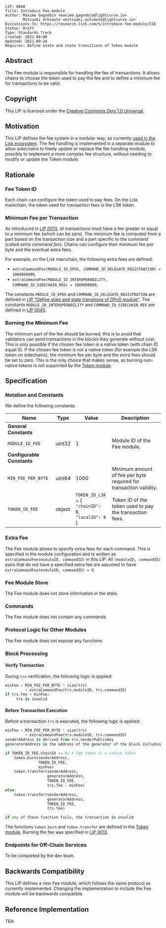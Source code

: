 ```
LIP: 0048
Title: Introduce Fee module
Author: Maxime Gagnebin <maxime.gagnebin@lightcurve.io>
        Mitsuaki Uchimoto <mitsuaki.uchimoto@lightcurve.io>
Discussions-To: https://research.lisk.com/t/introduce-fee-module/318
Status: Draft
Type: Standards Track
Created: 2021-08-09
Updated: 2021-09-24
Requires: Define state and state transitions of Token module
```

## Abstract

The Fee module is responsible for handling the fee of transactions. It allows chains to choose the token used to pay the fee and to define a minimum fee for transactions to be valid.

## Copyright

This LIP is licensed under the [Creative Commons Zero 1.0 Universal](https://creativecommons.org/publicdomain/zero/1.0/).

## Motivation

This LIP defines the fee system in a modular way, as currently [used in the Lisk ecosystem][LIP-0040]. The fee handling is implemented in a separate module to allow sidechains to freely update or replace the fee handling module, possibly to implement a more complex fee structure, without needing to modify or update the Token module.

## Rationale

### Fee Token ID

Each chain can configure the token used to pay fees. On the Lisk mainchain, the token used for transaction fees is the LSK token.

### Minimum Fee per Transaction

As introduced in [LIP 0013][LIP-0013], all transactions must have a fee greater or equal to a minimum fee (which can be zero). The minimum fee is computed from a part based on the transaction size and a part specific to the command (called _extra command fee_). Chains can configure their minimum fee per byte and the eventual extra fees.

For example, on the Lisk mainchain, the following extra fees are defined:

* `extraCommandFee(MODULE_ID_DPOS, COMMAND_ID_DELEGATE_REGISTRATION) = 1000000000`,
* `extraCommandFee(MODULE_ID_INTEROPERABILITY, COMMAND_ID_SIDECHAIN_REG) = 1000000000`.

The constants `MODULE_ID_DPOS` and `COMMAND_ID_DELEGATE_REGISTRATION` are defined in [LIP "Define state and state transitions of DPoS module"][DPoS-LIP].  The constants `MODULE_ID_INTEROPERABILITY` and `COMMAND_ID_SIDECHAIN_REG` are defined in [LIP 0045][LIP-0045].

### Burning the Minimum Fee

The minimum part of the fee should be burned, this is to avoid that validators can send transactions in the blocks they generate without cost. This is only possible if the chosen fee token is a native token (with chain ID equal 0). If the chosen fee token is not a native token (for example the LSK token on sidechains), the minimum fee per byte and the extra fees should be set to zero. This is the only choice that makes sense, as burning non-native tokens is not supported by the [Token module][token-LIP].

## Specification

### Notation and Constants

We define the following constants:

| Name                       | Type    | Value                                                                 | Description                                                       |
|----------------------------|---------| ----------------------------------------------------------------------|-------------------------------------------------------------------|
| **General Constants**      |         |                                                                       |                                                                   |
| `MODULE_ID_FEE`            | uint32  | 1                                                                     | Module ID of the Fee module.                                      |
| **Configurable Constants** |         |                                                                       |                                                                   |
| `MIN_FEE_PER_BYTE`         | uint64  | 1000                                                                  | Minimum amount of fee per byte required for transaction validity. |
| `TOKEN_ID_FEE`             | object  | `TOKEN_ID_LSK` = {<br /> `"chainID": 0`, <br /> `"localID": 0`<br />} | Token ID of the token used to pay the transaction fees.           |

### Extra Fee

The Fee module allows to specify extra fees for each command. This is specified in the module configuration and is written as `extraCommandFee(moduleID, commandID)` in this LIP.  All `(moduleID, commandID)` pairs that do not have a specified extra fee are assumed to have `extraCommandFee(moduleID, commandID) = 0`.

### Fee Module Store

The Fee module does not store information in the state.

### Commands

The Fee module does not contain any commands.

### Protocol Logic for Other Modules

The Fee module does not expose any functions.

### Block Processing

#### Verify Transaction

During `trs` verification, the following logic is applied:

```python
minFee = MIN_FEE_PER_BYTE * size(trs)
         + extraCommandFee(trs.moduleID, trs.commandID)
if trs.fee < minFee:
     trs is invalid
```

#### Before Transaction Execution

Before a transaction `trs` is executed, the following logic is applied:

```python
minFee = MIN_FEE_PER_BYTE * size(trs)
         + extraCommandFee(trs.moduleID, trs.commandID)
senderAddress is derived from trs.senderPublicKey
generatorAddress is the address of the generator of the block including trs

if TOKEN_ID_FEE.chainID == 0: # Fee token is a native token
    token.burn(senderAddress,
               TOKEN_ID_FEE,
               minFee)
    token.transfer(senderAddress,
                   generatorAddress,
                   TOKEN_ID_FEE,
                   trs.fee - minFee)
else:
    token.transfer(senderAddress,
                   generatorAddress,
                   TOKEN_ID_FEE,
                   trs.fee)

if any of those function fails, the transaction is invalid
```

The functions `token.burn` and `token.transfer` are defined in the [Token module][token-LIP]. Burning the fee was specified in [LIP 0013](LIP-0013).

### Endpoints for Off-Chain Services

To be completed by the dev team.

## Backwards Compatibility

This LIP defines a new Fee module, which follows the same protocol as currently implemented. Changing the implementation to include the Fee module will be backwards compatible.

## Reference Implementation

TBA

[LIP-0013]: https://github.com/LiskHQ/lips/blob/master/proposals/lip-0013.md
[token-LIP]: https://research.lisk.com/t/introduce-an-interoperable-token-module/295
[DPoS-LIP]: https://research.lisk.com/t/define-state-and-state-transitions-of-dpos-module/320
[LIP-0045]: https://github.com/LiskHQ/lips/blob/master/proposals/lip-0045.md
[LIP-0040]: https://github.com/LiskHQ/lips/blob/master/proposals/lip-0040.md
